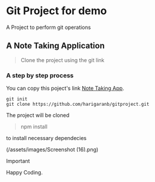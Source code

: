 # Git Project for demo
A Project to perform git operations


## A Note Taking Application


> Clone the project using the git link


### A step by step process

You can copy this poject's link [Note Taking App](https://github.com/harigaranb/gitproject.git).

```
git init
git clone https://github.com/harigaranb/gitproject.git
```

The project will be cloned

> npm install

to install necessary dependecies

(/assets/images/Screenshot (16).png)


> [!IMPORTANT]
> Happy Coding.
